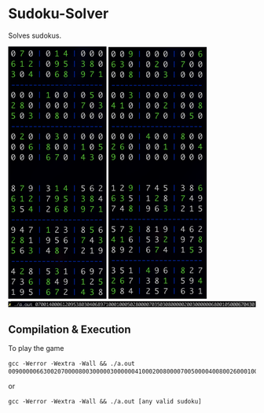 # Sudoku-Solver
Solves sudokus.

<img src="https://github.com/Eflox/Sudoku-Solver/blob/main/Pictures/Picture2.png" width="200">
<img src="https://github.com/Eflox/Sudoku-Solver/blob/main/Pictures/Picture3.png" width="200">
<img src="https://github.com/Eflox/Sudoku-Solver/blob/main/Pictures/Picture1.png" width="800">

## Compilation & Execution

To play the game
```
gcc -Werror -Wextra -Wall && ./a.out 009000006630020700008003000003000000410002008000070050000400800260001004900000000
```
or
```
gcc -Werror -Wextra -Wall && ./a.out [any valid sudoku]
```
